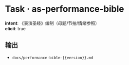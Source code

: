 # Task · as-performance-bible

**intent**: 《表演圣经》编制（母题/节拍/情绪参照）  
**elicit**: true

## 输出

- `docs/performance-bible-{{version}}.md`
